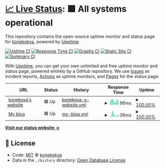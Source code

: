 # [📈 Live Status](https://demo.upptime.js.org): <!--live status--> **🟩 All systems operational**

This repository contains the open-source uptime monitor and status page for [konekokya](https://demo.upptime.js.org), powered by [Upptime](https://github.com/upptime/upptime).

[![Uptime CI](https://github.com/koj-co/upptime/workflows/Uptime%20CI/badge.svg)](https://github.com/koj-co/upptime/actions?query=workflow%3A%22Uptime+CI%22)
[![Response Time CI](https://github.com/koj-co/upptime/workflows/Response%20Time%20CI/badge.svg)](https://github.com/koj-co/upptime/actions?query=workflow%3A%22Response+Time+CI%22)
[![Graphs CI](https://github.com/koj-co/upptime/workflows/Graphs%20CI/badge.svg)](https://github.com/koj-co/upptime/actions?query=workflow%3A%22Graphs+CI%22)
[![Static Site CI](https://github.com/koj-co/upptime/workflows/Static%20Site%20CI/badge.svg)](https://github.com/koj-co/upptime/actions?query=workflow%3A%22Static+Site+CI%22)
[![Summary CI](https://github.com/koj-co/upptime/workflows/Summary%20CI/badge.svg)](https://github.com/koj-co/upptime/actions?query=workflow%3A%22Summary+CI%22)

With [Upptime](https://upptime.js.org), you can get your own unlimited and free uptime monitor and status page, powered entirely by a GitHub repository. We use [Issues](https://github.com/konekokya/konekoya-github-io-watcher/issues) as incident reports, [Actions](https://github.com/konekokya/konekoya-github-io-watcher/actions) as uptime monitors, and [Pages](https://demo.upptime.js.org) for the status page.

<!--start: status pages-->
<!-- This summary is generated by Upptime (https://github.com/upptime/upptime) -->
<!-- Do not edit this manually, your changes will be overwritten -->
<!-- prettier-ignore -->
| URL | Status | History | Response Time | Uptime |
| --- | ------ | ------- | ------------- | ------ |
| <img alt="" src="https://favicons.githubusercontent.com/konekoya.github.io" height="13"> [konekoya's website](https://konekoya.github.io/) | 🟩 Up | [konekoya-s-website.yml](https://github.com/konekoya/konekoya-github-io-watcher/commits/HEAD/history/konekoya-s-website.yml) | <details><summary><img alt="Response time graph" src="./graphs/konekoya-s-website/response-time-week.png" height="20"> 96ms</summary><br><a href="https://demo.upptime.js.org/history/konekoya-s-website"><img alt="Response time 116" src="https://img.shields.io/endpoint?url=https%3A%2F%2Fraw.githubusercontent.com%2Fkonekoya%2Fkonekoya-github-io-watcher%2FHEAD%2Fapi%2Fkonekoya-s-website%2Fresponse-time.json"></a><br><a href="https://demo.upptime.js.org/history/konekoya-s-website"><img alt="24-hour response time 77" src="https://img.shields.io/endpoint?url=https%3A%2F%2Fraw.githubusercontent.com%2Fkonekoya%2Fkonekoya-github-io-watcher%2FHEAD%2Fapi%2Fkonekoya-s-website%2Fresponse-time-day.json"></a><br><a href="https://demo.upptime.js.org/history/konekoya-s-website"><img alt="7-day response time 96" src="https://img.shields.io/endpoint?url=https%3A%2F%2Fraw.githubusercontent.com%2Fkonekoya%2Fkonekoya-github-io-watcher%2FHEAD%2Fapi%2Fkonekoya-s-website%2Fresponse-time-week.json"></a><br><a href="https://demo.upptime.js.org/history/konekoya-s-website"><img alt="30-day response time 121" src="https://img.shields.io/endpoint?url=https%3A%2F%2Fraw.githubusercontent.com%2Fkonekoya%2Fkonekoya-github-io-watcher%2FHEAD%2Fapi%2Fkonekoya-s-website%2Fresponse-time-month.json"></a><br><a href="https://demo.upptime.js.org/history/konekoya-s-website"><img alt="1-year response time 116" src="https://img.shields.io/endpoint?url=https%3A%2F%2Fraw.githubusercontent.com%2Fkonekoya%2Fkonekoya-github-io-watcher%2FHEAD%2Fapi%2Fkonekoya-s-website%2Fresponse-time-year.json"></a></details> | <details><summary><a href="https://demo.upptime.js.org/history/konekoya-s-website">100.00%</a></summary><a href="https://demo.upptime.js.org/history/konekoya-s-website"><img alt="All-time uptime 100.00%" src="https://img.shields.io/endpoint?url=https%3A%2F%2Fraw.githubusercontent.com%2Fkonekoya%2Fkonekoya-github-io-watcher%2FHEAD%2Fapi%2Fkonekoya-s-website%2Fuptime.json"></a><br><a href="https://demo.upptime.js.org/history/konekoya-s-website"><img alt="24-hour uptime 100.00%" src="https://img.shields.io/endpoint?url=https%3A%2F%2Fraw.githubusercontent.com%2Fkonekoya%2Fkonekoya-github-io-watcher%2FHEAD%2Fapi%2Fkonekoya-s-website%2Fuptime-day.json"></a><br><a href="https://demo.upptime.js.org/history/konekoya-s-website"><img alt="7-day uptime 100.00%" src="https://img.shields.io/endpoint?url=https%3A%2F%2Fraw.githubusercontent.com%2Fkonekoya%2Fkonekoya-github-io-watcher%2FHEAD%2Fapi%2Fkonekoya-s-website%2Fuptime-week.json"></a><br><a href="https://demo.upptime.js.org/history/konekoya-s-website"><img alt="30-day uptime 100.00%" src="https://img.shields.io/endpoint?url=https%3A%2F%2Fraw.githubusercontent.com%2Fkonekoya%2Fkonekoya-github-io-watcher%2FHEAD%2Fapi%2Fkonekoya-s-website%2Fuptime-month.json"></a><br><a href="https://demo.upptime.js.org/history/konekoya-s-website"><img alt="1-year uptime 100.00%" src="https://img.shields.io/endpoint?url=https%3A%2F%2Fraw.githubusercontent.com%2Fkonekoya%2Fkonekoya-github-io-watcher%2FHEAD%2Fapi%2Fkonekoya-s-website%2Fuptime-year.json"></a></details>
| <img alt="" src="https://favicons.githubusercontent.com/konekoya.github.io" height="13"> [My blog](https://konekoya.github.io/blog/) | 🟩 Up | [my-blog.yml](https://github.com/konekoya/konekoya-github-io-watcher/commits/HEAD/history/my-blog.yml) | <details><summary><img alt="Response time graph" src="./graphs/my-blog/response-time-week.png" height="20"> 36ms</summary><br><a href="https://demo.upptime.js.org/history/my-blog"><img alt="Response time 32" src="https://img.shields.io/endpoint?url=https%3A%2F%2Fraw.githubusercontent.com%2Fkonekoya%2Fkonekoya-github-io-watcher%2FHEAD%2Fapi%2Fmy-blog%2Fresponse-time.json"></a><br><a href="https://demo.upptime.js.org/history/my-blog"><img alt="24-hour response time 74" src="https://img.shields.io/endpoint?url=https%3A%2F%2Fraw.githubusercontent.com%2Fkonekoya%2Fkonekoya-github-io-watcher%2FHEAD%2Fapi%2Fmy-blog%2Fresponse-time-day.json"></a><br><a href="https://demo.upptime.js.org/history/my-blog"><img alt="7-day response time 36" src="https://img.shields.io/endpoint?url=https%3A%2F%2Fraw.githubusercontent.com%2Fkonekoya%2Fkonekoya-github-io-watcher%2FHEAD%2Fapi%2Fmy-blog%2Fresponse-time-week.json"></a><br><a href="https://demo.upptime.js.org/history/my-blog"><img alt="30-day response time 44" src="https://img.shields.io/endpoint?url=https%3A%2F%2Fraw.githubusercontent.com%2Fkonekoya%2Fkonekoya-github-io-watcher%2FHEAD%2Fapi%2Fmy-blog%2Fresponse-time-month.json"></a><br><a href="https://demo.upptime.js.org/history/my-blog"><img alt="1-year response time 32" src="https://img.shields.io/endpoint?url=https%3A%2F%2Fraw.githubusercontent.com%2Fkonekoya%2Fkonekoya-github-io-watcher%2FHEAD%2Fapi%2Fmy-blog%2Fresponse-time-year.json"></a></details> | <details><summary><a href="https://demo.upptime.js.org/history/my-blog">100.00%</a></summary><a href="https://demo.upptime.js.org/history/my-blog"><img alt="All-time uptime 100.00%" src="https://img.shields.io/endpoint?url=https%3A%2F%2Fraw.githubusercontent.com%2Fkonekoya%2Fkonekoya-github-io-watcher%2FHEAD%2Fapi%2Fmy-blog%2Fuptime.json"></a><br><a href="https://demo.upptime.js.org/history/my-blog"><img alt="24-hour uptime 100.00%" src="https://img.shields.io/endpoint?url=https%3A%2F%2Fraw.githubusercontent.com%2Fkonekoya%2Fkonekoya-github-io-watcher%2FHEAD%2Fapi%2Fmy-blog%2Fuptime-day.json"></a><br><a href="https://demo.upptime.js.org/history/my-blog"><img alt="7-day uptime 100.00%" src="https://img.shields.io/endpoint?url=https%3A%2F%2Fraw.githubusercontent.com%2Fkonekoya%2Fkonekoya-github-io-watcher%2FHEAD%2Fapi%2Fmy-blog%2Fuptime-week.json"></a><br><a href="https://demo.upptime.js.org/history/my-blog"><img alt="30-day uptime 100.00%" src="https://img.shields.io/endpoint?url=https%3A%2F%2Fraw.githubusercontent.com%2Fkonekoya%2Fkonekoya-github-io-watcher%2FHEAD%2Fapi%2Fmy-blog%2Fuptime-month.json"></a><br><a href="https://demo.upptime.js.org/history/my-blog"><img alt="1-year uptime 100.00%" src="https://img.shields.io/endpoint?url=https%3A%2F%2Fraw.githubusercontent.com%2Fkonekoya%2Fkonekoya-github-io-watcher%2FHEAD%2Fapi%2Fmy-blog%2Fuptime-year.json"></a></details>

<!--end: status pages-->

[**Visit our status website →**](https://demo.upptime.js.org)

## 📄 License

- Code: [MIT](./LICENSE) © [konekokya](https://demo.upptime.js.org)
- Data in the `./history` directory: [Open Database License](https://opendatacommons.org/licenses/odbl/1-0/)
